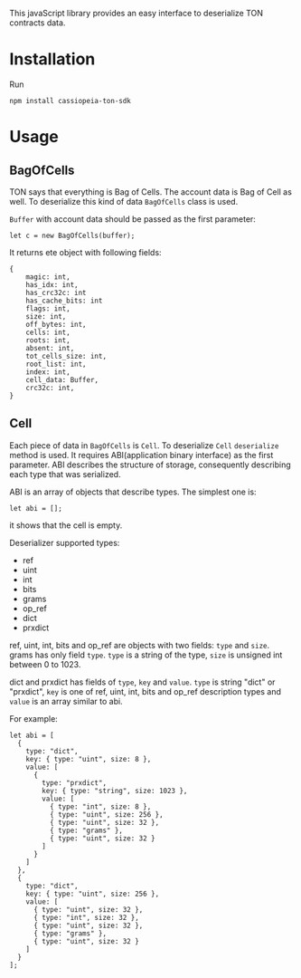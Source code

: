 This javaScript library provides an easy interface to deserialize TON contracts data.

# Installation

Run

```
npm install cassiopeia-ton-sdk
```

# Usage

## BagOfCells

TON says that everything is Bag of Cells. The account data is Bag of Cell as well. To deserialize this kind of data `BagOfCells` class is used.

`Buffer` with account data should be passed as the first parameter:

```
let c = new BagOfCells(buffer);
```

It returns еte object with following fields:

```
{
    magic: int,
    has_idx: int,
    has_crc32c: int
    has_cache_bits: int
    flags: int,
    size: int,
    off_bytes: int,
    cells: int,
    roots: int,
    absent: int,
    tot_cells_size: int,
    root_list: int,
    index: int,
    cell_data: Buffer,
    crc32c: int,
}
```

## Cell

Each piece of data in `BagOfCells` is `Cell`. To deserialize `Cell` `deserialize` method is used. It requires ABI(application binary interface) as the first parameter. ABI describes the structure of storage, consequently describing each type that was serialized.

ABI is an array of objects that describe types.
The simplest one is:

```
let abi = [];
```

it shows that the cell is empty.

Deserializer supported types:

- ref
- uint
- int
- bits
- grams
- op_ref
- dict
- prxdict

ref, uint, int, bits and op_ref are objects with two fields: `type` and `size`. grams has only field `type`. `type` is a string of the type, `size` is unsigned int between 0 to 1023.

dict and prxdict has fields of `type`, `key` and `value`. `type` is string "dict" or "prxdict", `key` is one of ref, uint, int, bits and op_ref description types and `value` is an array similar to abi.

For example:

```
let abi = [
  {
    type: "dict",
    key: { type: "uint", size: 8 },
    value: [
      {
        type: "prxdict",
        key: { type: "string", size: 1023 },
        value: [
          { type: "int", size: 8 },
          { type: "uint", size: 256 },
          { type: "uint", size: 32 },
          { type: "grams" },
          { type: "uint", size: 32 }
        ]
      }
    ]
  },
  {
    type: "dict",
    key: { type: "uint", size: 256 },
    value: [
      { type: "uint", size: 32 },
      { type: "int", size: 32 },
      { type: "uint", size: 32 },
      { type: "grams" },
      { type: "uint", size: 32 }
    ]
  }
];
```
